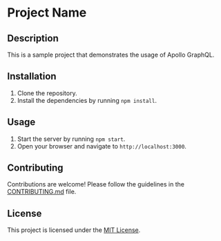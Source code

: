 # Project Name

## Description

This is a sample project that demonstrates the usage of Apollo GraphQL.

## Installation

1. Clone the repository.
2. Install the dependencies by running `npm install`.

## Usage

1. Start the server by running `npm start`.
2. Open your browser and navigate to `http://localhost:3000`.

## Contributing

Contributions are welcome! Please follow the guidelines in the [CONTRIBUTING.md](./CONTRIBUTING.md) file.

## License

This project is licensed under the [MIT License](./LICENSE).
